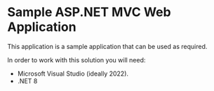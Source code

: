 # Sample ASP.NET MVC Web Application

This application is a sample application that can be used as required.

In order to work with this solution you will need:

- Microsoft Visual Studio (ideally 2022).
- .NET 8
